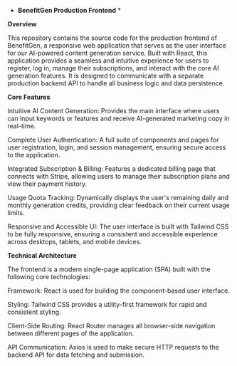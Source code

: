 * **BenefitGen Production Frontend** *

**Overview**

This repository contains the source code for the production frontend of BenefitGen, a responsive web application that serves as the user interface for our AI-powered content generation service. Built with React, this application provides a seamless and intuitive experience for users to register, log in, manage their subscriptions, and interact with the core AI generation features. It is designed to communicate with a separate production backend API to handle all business logic and data persistence.

**Core Features**

Intuitive AI Content Generation: Provides the main interface where users can input keywords or features and receive AI-generated marketing copy in real-time.

Complete User Authentication: A full suite of components and pages for user registration, login, and session management, ensuring secure access to the application.

Integrated Subscription & Billing: Features a dedicated billing page that connects with Stripe, allowing users to manage their subscription plans and view their payment history.

Usage Quota Tracking: Dynamically displays the user's remaining daily and monthly generation credits, providing clear feedback on their current usage limits.

Responsive and Accessible UI: The user interface is built with Tailwind CSS to be fully responsive, ensuring a consistent and accessible experience across desktops, tablets, and mobile devices.

**Technical Architecture**

The frontend is a modern single-page application (SPA) built with the following core technologies:

Framework: React is used for building the component-based user interface.

Styling: Tailwind CSS provides a utility-first framework for rapid and consistent styling.

Client-Side Routing: React Router manages all browser-side navigation between different pages of the application.

API Communication: Axios is used to make secure HTTP requests to the backend API for data fetching and submission.